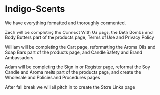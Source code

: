 # Indigo-Scents
We have everything formatted and thoroughly commented.

Zach will be completing the Connect With Us page, the Bath Bombs and Body Butters part of the products page, Terms of Use and Privacy Policy

William will be completing the Cart page, reformatting the Aroma Oils and Soap Bars part of the products page, and Candle Safety and Brand Ambassadors

Adam will be completing the Sign in or Register page, reformat the Soy Candle and Aroma melts part of the products page, and create the Wholesale and Policies and Procedures pages

After fall break we will all pitch in to create the Store Links page
